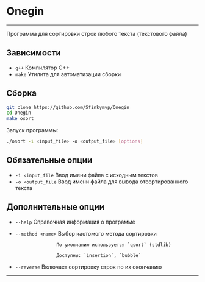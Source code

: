 # Onegin

---

Программа для сортировки строк любого текста (текстового файла)

## Зависимости

- `g++` Компилятор C++
- `make` Утилита для автоматизации сборки

## Сборка

```bash
git clone https://github.com/Sfinkymvp/Onegin
cd Onegin
make osort
```

Запуск программы:

```bash
./osort -i <input_file> -o <output_file> [options]
```

## Обязательные опции

- `-i <input_file`   Ввод имени файла с исходным текстов
- `-o <output_file`  Ввод имени файла для вывода отсортированного текста

## Дополнительные опции

- `--help`           Справочная информация о программе
- `--method <name>`  Выбор кастомого метода сортировки

                     По умолчанию используется `qsort` (stdlib)

                     Доступны: `insertion`, `bubble`
- `--reverse`        Включает сортировку строк по их окончанию

--- 


